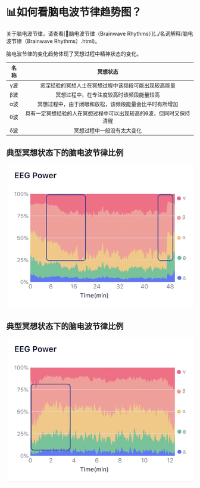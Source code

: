 
# 📊如何看脑电波节律趋势图？

关于脑电波节律，请查看[🔋脑电波节律（Brainwave Rhythms）](../名词解释/脑电波节律（Brainwave Rhythms）.html)。

脑电波节律的变化趋势体现了冥想过程中精神状态的变化。

| 名称 | 冥想状态 |
| :---: | :---: |
| γ波 | 资深经验的冥想人士在冥想过程中该频段可能出现较高能量 |
| β波 | 冥想过程中，在专注度较高时该频段能量较高 |
| α波 | 冥想过程中，由于闭眼和放松，该频段能量会比平时有所增加 |
| θ波 | 具有一定冥想经验的人在冥想过程中可以出现较高的θ波，但同时又保持清醒 |
| δ波 | 冥想过程中一般没有太大变化 |

## 典型冥想状态下的脑电波节律比例
![该被试3年冥想经验；随着进入冥想状态，β波比例和γ波比例逐渐增加；冥想结束后，β波和γ波快速恢复至冥想前状态](media/15971256507125.jpg)


## 典型冥想状态下的脑电波节律比例
![该被试几乎无冥想经验；闭眼放松时，α波比例增加，β波与γ波无明显变化趋势](media/15971256756259.jpg)
